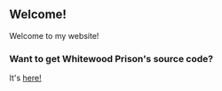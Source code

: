 ## Welcome!
Welcome to my website!

### Want to get Whitewood Prison's source code?

It's [here!](https://www.youtube.com/watch?v=dQw4w9WgXcQ)
